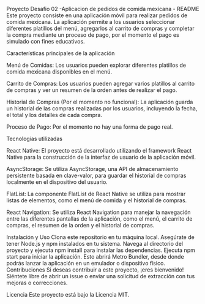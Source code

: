 Proyecto Desafio 02 -Aplicacion de pedidos de comida mexicana - README
Este proyecto consiste en una aplicación móvil para realizar pedidos de comida mexicana. La aplicación permite a los usuarios seleccionar diferentes platillos del menú, agregarlos al carrito de compras y 
completar la compra mediante un proceso de pago, por el momento el pago es simulado con fines educativos.

Características principales de la aplicación

Menú de Comidas: Los usuarios pueden explorar diferentes platillos de comida mexicana disponibles en el menú.

Carrito de Compras: Los usuarios pueden agregar varios platillos al carrito de compras y ver un resumen de la orden antes de realizar el pago.

Historial de Compras (Por el momento no funcional): La aplicación guarda un historial de las compras realizadas por los usuarios, incluyendo la fecha, 
el total y los detalles de cada compra.

Proceso de Pago: Por el momento no hay una forma de pago real.

Tecnologías utilizadas

React Native: El proyecto está desarrollado utilizando el framework React Native para la construcción de la interfaz de usuario de la aplicación móvil.

AsyncStorage: Se utiliza AsyncStorage, una API de almacenamiento persistente basada en clave-valor, para guardar el historial de compras localmente en el dispositivo del usuario.

FlatList: La componente FlatList de React Native se utiliza para mostrar listas de elementos, como el menú de comida y el historial de compras.

React Navigation: Se utiliza React Navigation para manejar la navegación entre las diferentes pantallas de la aplicación, como el menú, el carrito de compras, el resumen de la 
orden y el historial de compras.

Instalación y Uso
Clona este repositorio en tu máquina local.
Asegúrate de tener Node.js y npm instalados en tu sistema.
Navega al directorio del proyecto y ejecuta npm install para instalar las dependencias.
Ejecuta npm start para iniciar la aplicación. Esto abrirá Metro Bundler, desde donde podrás lanzar la aplicación en un emulador o dispositivo físico.
Contribuciones
Si deseas contribuir a este proyecto, ¡eres bienvenido! Siéntete libre de abrir un issue o enviar una solicitud de extracción con tus mejoras o correcciones.

Licencia
Este proyecto está bajo la Licencia MIT.
